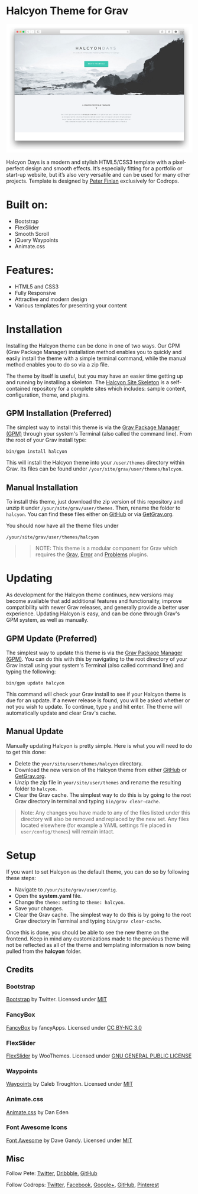 # Halcyon Theme for Grav

![Halcyon](assets/readme_1.png)

Halcyon Days is a modern and stylish HTML5/CSS3 template with a pixel-perfect design and smooth effects. It’s especially fitting for a portfolio or start-up website, but it’s also very versatile and can be used for many other projects. Template is designed by [Peter Finlan](http://peterfinlan.com/) exclusively for Codrops.

# Built on:

* Bootstrap
* FlexSlider
* Smooth Scroll
* jQuery Waypoints
* Animate.css

# Features:

* HTML5 and CSS3
* Fully Responsive
* Attractive and modern design
* Various templates for presenting your content

# Installation

Installing the Halcyon theme can be done in one of two ways. Our GPM (Grav Package Manager) installation method enables you to quickly and easily install the theme with a simple terminal command, while the manual method enables you to do so via a zip file.

The theme by itself is useful, but you may have an easier time getting up and running by installing a skeleton. The [Halcyon Site Skeleton](https://github.com/getgrav/grav-skeleton-halcyon-site) is a self-contained repository for a complete sites which includes: sample content, configuration, theme, and plugins.

## GPM Installation (Preferred)

The simplest way to install this theme is via the [Grav Package Manager (GPM)](http://learn.getgrav.org/advanced/grav-gpm) through your system's Terminal (also called the command line).  From the root of your Grav install type:

    bin/gpm install halcyon

This will install the Halcyon theme into your `/user/themes` directory within Grav. Its files can be found under `/your/site/grav/user/themes/halcyon`.

## Manual Installation

To install this theme, just download the zip version of this repository and unzip it under `/your/site/grav/user/themes`. Then, rename the folder to `halcyon`. You can find these files either on [GitHub](https://github.com/getgrav/grav-theme-halcyon) or via [GetGrav.org](http://getgrav.org/downloads/themes).

You should now have all the theme files under

    /your/site/grav/user/themes/halcyon

>> NOTE: This theme is a modular component for Grav which requires the [Grav](http://github.com/getgrav/grav), [Error](https://github.com/getgrav/grav-theme-error) and [Problems](https://github.com/getgrav/grav-plugin-problems) plugins.

# Updating

As development for the Halcyon theme continues, new versions may become available that add additional features and functionality, improve compatibility with newer Grav releases, and generally provide a better user experience. Updating Halcyon is easy, and can be done through Grav's GPM system, as well as manually.

## GPM Update (Preferred)

The simplest way to update this theme is via the [Grav Package Manager (GPM)](http://learn.getgrav.org/advanced/grav-gpm). You can do this with this by navigating to the root directory of your Grav install using your system's Terminal (also called command line) and typing the following:

    bin/gpm update halcyon

This command will check your Grav install to see if your Halcyon theme is due for an update. If a newer release is found, you will be asked whether or not you wish to update. To continue, type `y` and hit enter. The theme will automatically update and clear Grav's cache.

## Manual Update

Manually updating Halcyon is pretty simple. Here is what you will need to do to get this done:

* Delete the `your/site/user/themes/halcyon` directory.
* Download the new version of the Halcyon theme from either [GitHub](https://github.com/getgrav/grav-theme-halcyon) or [GetGrav.org](http://getgrav.org/downloads/themes).
* Unzip the zip file in `your/site/user/themes` and rename the resulting folder to `halcyon`.
* Clear the Grav cache. The simplest way to do this is by going to the root Grav directory in terminal and typing `bin/grav clear-cache`.

> Note: Any changes you have made to any of the files listed under this directory will also be removed and replaced by the new set. Any files located elsewhere (for example a YAML settings file placed in `user/config/themes`) will remain intact.

# Setup

If you want to set Halcyon as the default theme, you can do so by following these steps:

* Navigate to `/your/site/grav/user/config`.
* Open the **system.yaml** file.
* Change the `theme:` setting to `theme: halcyon`.
* Save your changes.
* Clear the Grav cache. The simplest way to do this is by going to the root Grav directory in Terminal and typing `bin/grav clear-cache`.

Once this is done, you should be able to see the new theme on the frontend. Keep in mind any customizations made to the previous theme will not be reflected as all of the theme and templating information is now being pulled from the **halcyon** folder.


## Credits

### Bootstrap

[Bootstrap](http://getbootstrap.com/) by Twitter. Licensed under [MIT](https://github.com/twbs/bootstrap/blob/master/LICENSE)

### FancyBox

[FancyBox](http://fancyapps.com/fancybox/) by fancyApps. Licensed under [CC BY-NC 3.0](http://creativecommons.org/licenses/by-nc/3.0/)

### FlexSlider

[FlexSlider](http://www.woothemes.com/flexslider/) by WooThemes. Licensed under [GNU GENERAL PUBLIC LICENSE](https://github.com/woothemes/FlexSlider/blob/master/LICENSE.md)

### Waypoints

[Waypoints](https://github.com/imakewebthings/waypoints) by Caleb Troughton. Licensed under [MIT](https://github.com/imakewebthings/waypoints/blog/master/licenses.txt)

### Animate.css

[Animate.css](https://daneden.github.io/animate.css/) by Dan Eden

### Font Awesome Icons

[Font Awesome](http://fortawesome.github.io/Font-Awesome/) by Dave Gandy. Licensed under [MIT](http://opensource.org/licenses/mit-license.html)

## Misc

Follow Pete: [Twitter](https://twitter.com/peterfinlan), [Dribbble](http://www.dribbble.com/peterfinlan), [GitHub](https://github.com/peterfinlan)

Follow Codrops: [Twitter](http://www.twitter.com/codrops), [Facebook](http://www.facebook.com/pages/Codrops/159107397912), [Google+](https://plus.google.com/101095823814290637419), [GitHub](https://github.com/codrops), [Pinterest](http://www.pinterest.com/codrops/)
